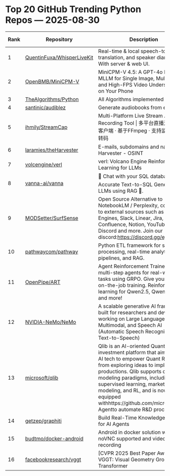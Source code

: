 # Top 20 GitHub Trending Python Repos — 2025-08-30

| Rank | Repository | Description | Stars Today |
|------|------------|-------------|-------------|
| 1 | [QuentinFuxa/WhisperLiveKit](https://github.com/QuentinFuxa/WhisperLiveKit) | Real-time & local speech-to-text, translation, and speaker diarization. With server & web UI. | 272 |
| 2 | [OpenBMB/MiniCPM-V](https://github.com/OpenBMB/MiniCPM-V) | MiniCPM-V 4.5: A GPT-4o Level MLLM for Single Image, Multi Image and High-FPS Video Understanding on Your Phone | 73 |
| 3 | [TheAlgorithms/Python](https://github.com/TheAlgorithms/Python) | All Algorithms implemented in Python | 195 |
| 4 | [santinic/audiblez](https://github.com/santinic/audiblez) | Generate audiobooks from e-books | 337 |
| 5 | [ihmily/StreamCap](https://github.com/ihmily/StreamCap) | Multi-Platform Live Stream Automatic Recording Tool \| 多平台直播流自动录制客户端 · 基于FFmpeg · 支持监控/定时/转码 | 25 |
| 6 | [laramies/theHarvester](https://github.com/laramies/theHarvester) | E-mails, subdomains and names Harvester - OSINT | 33 |
| 7 | [volcengine/verl](https://github.com/volcengine/verl) | verl: Volcano Engine Reinforcement Learning for LLMs | 50 |
| 8 | [vanna-ai/vanna](https://github.com/vanna-ai/vanna) | 🤖 Chat with your SQL database 📊. Accurate Text-to-SQL Generation via LLMs using RAG 🔄. | 25 |
| 9 | [MODSetter/SurfSense](https://github.com/MODSetter/SurfSense) | Open Source Alternative to NotebookLM / Perplexity, connected to external sources such as Search Engines, Slack, Linear, Jira, ClickUp, Confluence, Notion, YouTube, GitHub, Discord and more. Join our discord:https://discord.gg/ejRNvftDp9 | 198 |
| 10 | [pathwaycom/pathway](https://github.com/pathwaycom/pathway) | Python ETL framework for stream processing, real-time analytics, LLM pipelines, and RAG. | 625 |
| 11 | [OpenPipe/ART](https://github.com/OpenPipe/ART) | Agent Reinforcement Trainer: train multi-step agents for real-world tasks using GRPO. Give your agents on-the-job training. Reinforcement learning for Qwen2.5, Qwen3, Llama, and more! | 32 |
| 12 | [NVIDIA-NeMo/NeMo](https://github.com/NVIDIA-NeMo/NeMo) | A scalable generative AI framework built for researchers and developers working on Large Language Models, Multimodal, and Speech AI (Automatic Speech Recognition and Text-to-Speech) | 9 |
| 13 | [microsoft/qlib](https://github.com/microsoft/qlib) | Qlib is an AI-oriented Quant investment platform that aims to use AI tech to empower Quant Research, from exploring ideas to implementing productions. Qlib supports diverse ML modeling paradigms, including supervised learning, market dynamics modeling, and RL, and is now equipped withhttps://github.com/microsoft/RD-Agentto automate R&D process. | 111 |
| 14 | [getzep/graphiti](https://github.com/getzep/graphiti) | Build Real-Time Knowledge Graphs for AI Agents | 54 |
| 15 | [budtmo/docker-android](https://github.com/budtmo/docker-android) | Android in docker solution with noVNC supported and video recording | 111 |
| 16 | [facebookresearch/vggt](https://github.com/facebookresearch/vggt) | [CVPR 2025 Best Paper Award] VGGT: Visual Geometry Grounded Transformer | 10 |
